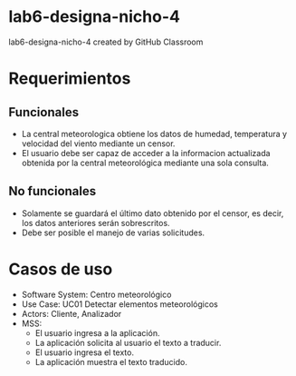 # lab6-designa-nicho-4
lab6-designa-nicho-4 created by GitHub Classroom

# Requerimientos
## Funcionales
- La central meteorologica obtiene los datos de humedad, temperatura y velocidad del viento mediante un censor.
- El usuario debe ser capaz de acceder a la informacion actualizada obtenida por la central meteorológica mediante una sola consulta.

## No funcionales
- Solamente se guardará el último dato obtenido por el censor, es decir, los datos anteriores serán sobrescritos.
- Debe ser posible el manejo de varias solicitudes.

# Casos de uso
- Software System: Centro meteorológico
- Use Case: UC01 Detectar elementos meteorológicos
- Actors: Cliente, Analizador
- MSS: 
   - El usuario ingresa a la aplicación.
   - La aplicación solicita al usuario el texto a traducir.
   - El usuario ingresa el texto.
   - La aplicación muestra el texto traducido.

